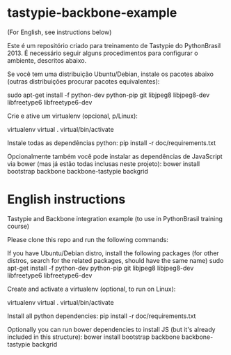 tastypie-backbone-example
=========================

(For English, see instructions below)

Este é um repositório criado para treinamento de Tastypie do PythonBrasil 2013. 
É necessário seguir alguns procedimentos para configurar o ambiente, descritos abaixo.

Se você tem uma distribuição Ubuntu/Debian, instale os pacotes abaixo (outras distribuições procurar pacotes equivalentes):

  sudo apt-get install -f python-dev python-pip git libjpeg8 libjpeg8-dev libfreetype6 libfreetype6-dev

Crie e ative um virtualenv (opcional, p/Linux):

  virtualenv virtual
  . virtual/bin/activate
  
Instale todas as dependências python:
  pip install -r doc/requirements.txt

Opcionalmente também você pode instalar as dependências de JavaScript via bower (mas já estão todas inclusas neste projeto):
  bower install bootstrap backbone backbone-tastypie backgrid


English instructions
====================

Tastypie and Backbone integration example (to use in PythonBrasil training course)

Please clone this repo and run the following commands:

If you have Ubuntu/Debian distro, install the following packages (for other distros, search for the related packages, should have the same name)
  sudo apt-get install -f python-dev python-pip git libjpeg8 libjpeg8-dev libfreetype6 libfreetype6-dev

Create and activate a virtualenv (optional, to run on Linux):

  virtualenv virtual
  . virtual/bin/activate
  
Install all python dependencies:
  pip install -r doc/requirements.txt
  
Optionally you can run bower dependencies to install JS (but it's already included in this structure):
  bower install bootstrap backbone backbone-tastypie backgrid
